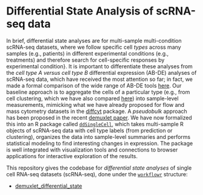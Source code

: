 # Differential State Analysis of scRNA-seq data

In brief, differential state analyses are for multi-sample multi-condition scRNA-seq datasets, where we follow specific cell _types_ across many samples (e.g., patients) in different experimental conditions (e.g., treatments) and therefore search for cell-specific responses by experimental condition}.  It is important to differentiate these analyses from the _cell type A versus cell type B_ differential expression (AB-DE) analyses of scRNA-seq data, which have received the most attention so far; in fact, we made a formal comparison of the wide range of AB-DE tools [here](https://www.nature.com/articles/nmeth.4612). Our baseline approach is to aggregate the cells of a particular type (e.g., from cell clustering, which we have also compared [here](https://f1000research.com/articles/7-1141/v2)) into sample-level measurements, mimicking what we have already proposed for flow and mass cytometry datasets in the [diffcyt](https://www.biorxiv.org/content/10.1101/349738v2) package. A *pseudobulk* approach has been proposed in the recent [demuxlet paper](https://www.nature.com/articles/nbt.4042). We have now formalized this into an R package called [`ddSingleCell`](https://github.com/HelenaLC/ddSingleCell), which takes multi-sample R objects of scRNA-seq data with cell type labels (from prediction or clustering), organizes the data into sample-level summaries and performs statistical modeling to find interesting changes in expression. The package is well integrated with visualization tools and connections to browser applications for interactive exploration of the results.

This repository gives the codebase for *differential state analyses* of single cell RNA-seq datasets (scRNA-seq), done under the [`workflowr`](https://github.com/jdblischak/workflowr) structure:

- [demuxlet_differential_state](./demuxlet_differential_state)
